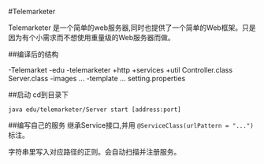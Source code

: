 #Telemarketer

Telemarketer 是一个简单的web服务器,同时也提供了一个简单的Web框架。只是因为有个小需求而不想使用重量级的Web服务器而做。

##编译后的结构

-Telemarket
	-edu
		-telemarketer
			+http
			+services
			+util
			 Controller.class
			 Server.class
	-images
		...
	-template
		...
	setting.properties

##启动
cd到目录下

`java edu/telemarketer/Server start [address:port]`

##编写自己的服务
继承Service接口,并用 `@ServiceClass(urlPattern = "...")` 标注。

字符串里写入对应路径的正则。会自动扫描并注册服务。
